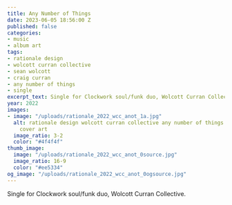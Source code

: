 ```yaml
---
title: Any Number of Things
date: 2023-06-05 18:56:00 Z
published: false
categories:
- music
- album art
tags:
- rationale design
- wolcott curran collective
- sean wolcott
- craig curran
- any number of things
- single
excerpt_text: Single for Clockwork soul/funk duo, Wolcott Curran Collective.
year: 2022
images:
- image: "/uploads/rationale_2022_wcc_anot_1a.jpg"
  alt: rationale design wolcott curran collective any number of things 2022 single
    cover art
  image_ratio: 3-2
  color: "#4f4f4f"
thumb_image:
  image: "/uploads/rationale_2022_wcc_anot_0source.jpg"
  image_ratio: 16-9
  color: "#ee5334"
og_image: "/uploads/rationale_2022_wcc_anot_0ogsource.jpg"
---
```


Single for Clockwork soul/funk duo, Wolcott Curran Collective.